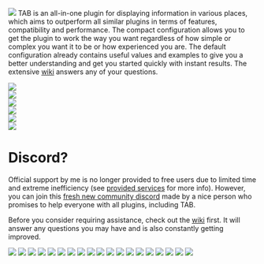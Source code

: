 ![](https://raw.githubusercontent.com/NEZNAMY/TAB/master/.github/description/images/Section_About.png)
TAB is an all-in-one plugin for displaying information in various places, which aims to outperform all similar plugins in terms of features, compatibility and performance.
The compact configuration allows you to get the plugin to work the way you want regardless of how simple or complex you want it to be or how experienced you are.
The default configuration already contains useful values and examples to give you a better understanding and get you started quickly with instant results.
The extensive [wiki](https://github.com/NEZNAMY/TAB/wiki) answers any of your questions.

![](https://raw.githubusercontent.com/NEZNAMY/TAB/master/.github/description/images/Badge_Release.svg)  
![](https://raw.githubusercontent.com/NEZNAMY/TAB/master/.github/description/images/Badge_Minecraft.svg)      
![](https://raw.githubusercontent.com/NEZNAMY/TAB/master/.github/description/images/Badge_Java.svg)  
[![](https://raw.githubusercontent.com/NEZNAMY/TAB/master/.github/description/images/Badge_SourceCode.svg)](https://github.com/NEZNAMY/TAB)  
[![](https://img.shields.io/github/issues/neznamy/tab?label=Issues)](https://github.com/NEZNAMY/TAB/issues)  
[![](https://raw.githubusercontent.com/NEZNAMY/TAB/master/.github/description/images/Badge_Documentation.svg)](https://github.com/NEZNAMY/TAB/wiki)

# Discord?
Official support by me is no longer provided to free users due to limited time and extreme inefficiency (see [provided services]([https://github.com/NEZNAMY/TAB?tab=readme-ov-file#provided-services](https://github.com/NEZNAMY/TAB?tab=readme-ov-file#provided-services)) for more info).
However, you can join this [fresh new community discord]([https://discord.gg/YPqXt63YQj](https://discord.gg/YPqXt63YQj)) made by a nice person who promises to help everyone with all plugins, including TAB.

Before you consider requiring assistance, check out the [wiki](https://github.com/NEZNAMY/TAB/wiki) first. It will answer any questions you may have and is also constantly getting improved.

![](https://raw.githubusercontent.com/NEZNAMY/TAB/master/.github/description/images/Section_Features.png)
![](https://raw.githubusercontent.com/NEZNAMY/TAB/refs/heads/master/.github/description/images/Generated_HeaderFooter.png)
![](https://raw.githubusercontent.com/NEZNAMY/TAB/refs/heads/master/.github/description/images/Generated_NameTags.png)
![](https://raw.githubusercontent.com/NEZNAMY/TAB/refs/heads/master/.github/description/images/Generated_Sorting.png)
![](https://raw.githubusercontent.com/NEZNAMY/TAB/refs/heads/master/.github/description/images/Generated_TablistFormatting.png)
![](https://raw.githubusercontent.com/NEZNAMY/TAB/refs/heads/master/.github/description/images/Generated_PlayerlistObjective.png)
![](https://raw.githubusercontent.com/NEZNAMY/TAB/refs/heads/master/.github/description/images/Generated_Belowname.png)
![](https://raw.githubusercontent.com/NEZNAMY/TAB/refs/heads/master/.github/description/images/Generated_Bossbar.png)
![](https://raw.githubusercontent.com/NEZNAMY/TAB/refs/heads/master/.github/description/images/Generated_GlobalPlayerlist.png)
![](https://raw.githubusercontent.com/NEZNAMY/TAB/refs/heads/master/.github/description/images/Generated_Layout.png)
![](https://raw.githubusercontent.com/NEZNAMY/TAB/refs/heads/master/.github/description/images/Generated_Scoreboard.png)
![](https://raw.githubusercontent.com/NEZNAMY/TAB/refs/heads/master/.github/description/images/Generated_PerWorldPlayerlist.png)
![](https://raw.githubusercontent.com/NEZNAMY/TAB/refs/heads/master/.github/description/images/Generated_API.png)
![](https://raw.githubusercontent.com/NEZNAMY/TAB/refs/heads/master/.github/description/images/Generated_Placeholders.png)
![](https://raw.githubusercontent.com/NEZNAMY/TAB/refs/heads/master/.github/description/images/Generated_PlaceholderOutputReplacements.png)
![](https://raw.githubusercontent.com/NEZNAMY/TAB/refs/heads/master/.github/description/images/Generated_RGB.png)
![](https://raw.githubusercontent.com/NEZNAMY/TAB/refs/heads/master/.github/description/images/Generated_ConditionalPlaceholders.png)
![](https://raw.githubusercontent.com/NEZNAMY/TAB/refs/heads/master/.github/description/images/Generated_HighPerformance.png)
![](https://raw.githubusercontent.com/NEZNAMY/TAB/refs/heads/master/.github/description/images/Generated_More.png)